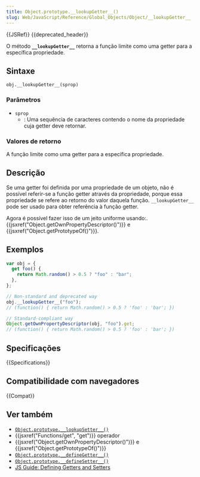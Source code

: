```yaml
---
title: Object.prototype.__lookupGetter__()
slug: Web/JavaScript/Reference/Global_Objects/Object/__lookupGetter__
---
```


{{JSRef}} {{deprecated_header}}

O método **`__lookupGetter__`** retorna a função limite como uma getter para a específica propriedade.

## Sintaxe

```
obj.__lookupGetter__(sprop)
```

### Parâmetros

- `sprop`
  - : Uma sequência de caracteres contendo o nome da propriedade cuja getter deve retornar.

### Valores de retorno

A função limite como uma getter para a específica propriedade.

## Descrição

Se uma getter foi definida por uma propriedade de um objeto, não é possível referir-se a função getter através da propriedade, porque essa propriedade se refere ao retorno do valor daquela função. `__lookupGetter__` pode ser usado para obter referência à função getter.

Agora é possível fazer isso de um jeito uniforme usando:. {{jsxref("Object.getOwnPropertyDescriptor()")}} e {{jsxref("Object.getPrototypeOf()")}}.

## Exemplos

```js
var obj = {
  get foo() {
    return Math.random() > 0.5 ? "foo" : "bar";
  },
};

// Non-standard and deprecated way
obj.__lookupGetter__("foo");
// (function() { return Math.random() > 0.5 ? 'foo' : 'bar'; })

// Standard-compliant way
Object.getOwnPropertyDescriptor(obj, "foo").get;
// (function() { return Math.random() > 0.5 ? 'foo' : 'bar'; })
```

## Specificações

{{Specifications}}

## Compatibilidade com navegadores

{{Compat}}

## Ver também

- [`Object.prototype.__lookupSetter__()`](/pt-BR/docs/Web/JavaScript/Reference/Global_Objects/Object/__lookupSetter__)
- {{jsxref("Functions/get", "get")}} operador
- {{jsxref("Object.getOwnPropertyDescriptor()")}} e {{jsxref("Object.getPrototypeOf()")}}
- [`Object.prototype.__defineGetter__()`](/pt-BR/docs/Web/JavaScript/Reference/Global_Objects/Object/__defineGetter__)
- [`Object.prototype.__defineSetter__()`](/pt-BR/docs/Web/JavaScript/Reference/Global_Objects/Object/__defineSetter__)
- [JS Guide: Defining Getters and Setters](/pt-BR/docs/Web/JavaScript/Guide/Working_with_Objects#Defining_getters_and_setters)
